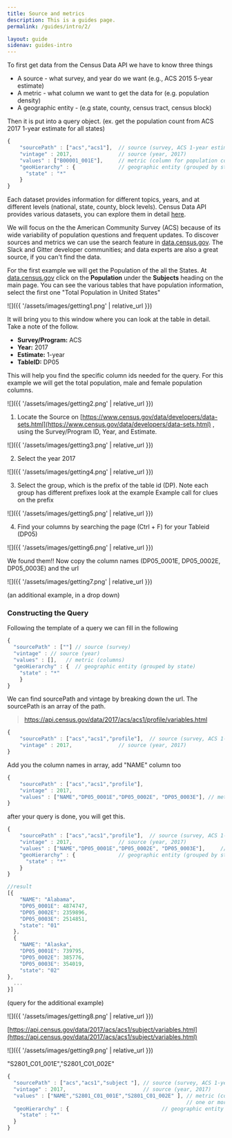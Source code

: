 ```yaml
---
title: Source and metrics
description: This is a guides page.
permalink: /guides/intro/2/

layout: guide
sidenav: guides-intro
---
```


To first get data from the Census Data API we have to know three things

- A source - what survey, and year do we want (e.g., ACS 2015 5-year estimate)
- A metric - what column we want to get the data for (e.g. population density)
- A geographic entity - (e.g state, county, census tract, census block)

Then it is put into a query object. (ex. get the population count from ACS 2017 1-year estimate for all states)

```js
{
    "sourcePath" : ["acs","acs1"],  // source (survey, ACS 1-year estimate)
    "vintage" : 2017,               // source (year, 2017)
    "values" : ["B00001_001E"],     // metric (column for population count)
    "geoHierarchy" : {              // geographic entity (grouped by state)
      "state" : "*"
    }
}
```

Each dataset provides information for different topics, years, and at different levels (national, state, county, block levels). Census Data API provides various datasets, you can explore them in detail [here](https://api.census.gov/data.html). 

We will focus on the the American Community Survey (ACS) because of its wide variability of population questions and frequent updates. To discover sources and metrics we can use the search feature in [data.census.gov](http://data.census.gov). The Slack and Gitter developer communities; and data experts are also a great source, if you can't find the data.

For the first example we will get the Population of the all the States. At [data.census.gov](http://data.census.gov) click on the **Population** under the **Subjects** heading on the main page.  You can see the various tables that have population information, select the first one "Total Population in United States"  

![]({{ '/assets/images/getting1.png' | relative_url }})

It will bring you to this window where you can look at the table in detail. Take a note of the follow.

- **Survey/Program:** ACS
- **Year:** 2017
- **Estimate:** 1-year
- **TableID:** DP05

This will help you find the specific column ids needed for the query. For this example we will get the total population, male and female population columns. 

![]({{ '/assets/images/getting2.png' | relative_url }})

1. Locate the Source on [https://www.census.gov/data/developers/data-sets.html](https://www.census.gov/data/developers/data-sets.html) , using the Survey/Program ID, Year, and Estimate. 

![]({{ '/assets/images/getting3.png' | relative_url }})

2. Select the year 2017 

![]({{ '/assets/images/getting4.png' | relative_url }})

3. Select the group, which is the prefix of the table id (DP). Note each group has different prefixes look at the example Example call for clues on the prefix

![]({{ '/assets/images/getting5.png' | relative_url }})

4. Find your columns by searching the page (Ctrl + F) for your Tableid (DP05)

![]({{ '/assets/images/getting6.png' | relative_url }})

We found them!! Now copy the column names (DP05_0001E, DP05_0002E, DP05_0003E) and the url 

![]({{ '/assets/images/getting7.png' | relative_url }})

(an additional example, in a drop down)

### Constructing the Query

Following the template of a query we can fill in the following

```js
{
  "sourcePath" : [""] // source (survey)
  "vintage" : // source (year)
  "values" : [],   // metric (columns)
  "geoHierarchy" : {  // geographic entity (grouped by state)
    "state" : "*"
    }
}
```

We can find sourcePath and vintage by breaking down the url. The sourcePath is an array of the path.

> https://api.census.gov/data/2017/acs/acs1/profile/variables.html

```js
{
    "sourcePath" : ["acs","acs1","profile"],  // source (survey, ACS 1-year profile estimate)
    "vintage" : 2017,               // source (year, 2017)
}
```

Add you the column names in array, add "NAME" column too

```js
{
    "sourcePath" : ["acs","acs1","profile"], 
    "vintage" : 2017,               
    "values" : ["NAME","DP05_0001E","DP05_0002E", "DP05_0003E"], // metric (column for total count, male, and female popluation)
}
```

after your query is done, you will get this.

```js
{
    "sourcePath" : ["acs","acs1","profile"],  // source (survey, ACS 1-year profile estimate)
    "vintage" : 2017,               // source (year, 2017)
    "values" : ["NAME","DP05_0001E","DP05_0002E", "DP05_0003E"],     // metric (column for total count, male, and female popluation)
    "geoHierarchy" : {              // geographic entity (grouped by state)
      "state" : "*" 
    }
}

//result
[{
    "NAME": "Alabama",
    "DP05_0001E": 4874747,
    "DP05_0002E": 2359896,
    "DP05_0003E": 2514851,
    "state": "01"
  },
  {
    "NAME": "Alaska",
    "DP05_0001E": 739795,
    "DP05_0002E": 385776,
    "DP05_0003E": 354019,
    "state": "02"
},
  ...
}]
```

(query for the additional example)

![]({{ '/assets/images/getting8.png' | relative_url }})

[https://api.census.gov/data/2017/acs/acs1/subject/variables.html](https://api.census.gov/data/2017/acs/acs1/subject/variables.html)

![]({{ '/assets/images/getting9.png' | relative_url }})

"S2801_C01_001E","S2801_C01_002E" 

```js
{
  "sourcePath" : ["acs","acs1","subject "], // source (survey, ACS 1-year subject estimate)
  "vintage" : 2017,                         // source (year, 2017)
  "values" : ["NAME","S2801_C01_001E","S2801_C01_002E" ], // metric (column for total households, 
                                                          // one or more types of computing devices)
  "geoHierarchy" : {                              // geographic entity (grouped by state)
    "state" : "*" 
  }
}
```
